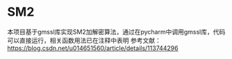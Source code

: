 # SM2

本项目基于gmssl库实现SM2加解密算法，通过在pycharm中调用gmssl库，代码可以直接运行，相关函数用法已在注释中表明
参考文献：https://blog.csdn.net/u014651560/article/details/113744296
